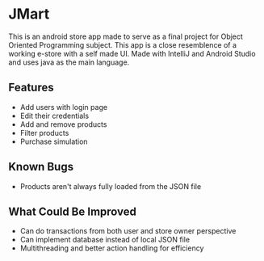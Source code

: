 
# JMart

This is an android store app made to serve as a final project for Object Oriented Programming subject. This app is a close resemblence of a working e-store with a self made UI. Made with IntelliJ and Android Studio and uses java as the main language.


## Features

- Add users with login page
- Edit their credentials
- Add and remove products
- Filter products
- Purchase simulation


## Known Bugs

- Products aren't always fully loaded from the JSON file



## What Could Be Improved
- Can do transactions from both user and store owner perspective
- Can implement database instead of local JSON file
- Multithreading and better action handling for efficiency


    
